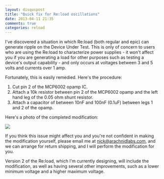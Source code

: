 ```yaml
---
layout: disquspost
title: "Quick fix for Re:load oscillations"
date: 2013-04-11 21:35
comments: true
categories: reload
---
```

I've discovered a situation in which Re:load (both regular and epic) can generate ripple on the Device Under Test. This is only of concern to users who are using the Re:load to characterize power supplies - it won't affect you if you are generating a load for other purposes such as testing a device's output capability - and only occurs at voltages between 3 and 5 volts and currents over 1 amp.

Fortunately, this is easily remedied. Here's the procedure:

 1. Cut pin 2 of the MCP6002 opamp IC.
 2. Attach a 10k resistor between pin 2 of the MCP6002 opamp and the left hand leg of the 0.05 ohm shunt resistor.
 3. Attach a capacitor of between 10nF and 100nF (0.1uF) between legs 1 and 2 of the opamp.

Here's a photo of the completed modification:

<img src="https://lh5.googleusercontent.com/-j6B16yiQQWs/UWcgDNHhqtI/AAAAAAAADmc/C1PGuPOen5c/w584-h437-p-o/IMG_20130411_212436.jpg">

If you think this issue might affect you and you're not confident in making the modification yourself, please email me at <a href="mailto:nick@arachnidlabs.com">nick@arachnidlabs.com</a>, and we can arrange for return shipping, and I will perform the modification for you.

Version 2 of the Re:load, which I'm currently designing, will include the modification, as well as having several other improvements, such as a lower minimum voltage and a higher maximum voltage.
